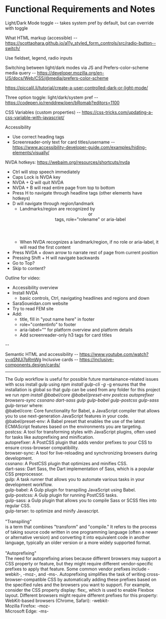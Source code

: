 # Functional Requirements and Notes

Light/Dark Mode toggle -- takes system pref by default, but can override with toggle

What HTML markup (accessible) -- https://scottaohara.github.io/a11y_styled_form_controls/src/radio-button--switch/

Use fieldset, legend, radio inputs

Switching between light/dark modes via JS and Prefers-color-scheme media query -- https://developer.mozilla.org/en-US/docs/Web/CSS/@media/prefers-color-scheme

https://piccalil.li/tutorial/create-a-user-controlled-dark-or-light-mode/

Three option toggle: light/dark/system pref -- https://codepen.io/renddrew/pen/bRomab?editors=1100

CSS Variables (custom properties) -- https://css-tricks.com/updating-a-css-variable-with-javascript/

Accessibility

- Use correct heading tags
- Screenreader-only text for card titles/username -- https://www.accessibility-developer-guide.com/examples/hiding-elements/visually/

NVDA hotkeys:
https://webaim.org/resources/shortcuts/nvda

- Ctrl will stop speech immediately
- Caps Lock is NVDA key
- NVDA + Q will quit NVDA
- NVDA + B will read entire page from top to bottom
- Press H to navigate through headline tags (other elements have hotkeys)
- D will navigate through region/landmark
  - Landmarks/region are recognized by <header> or <main> tags, role="rolename" or aria-label
  - When NVDA recognizes a landmark/region, if no role or aria-label, it will read the first content
- Press NVDA + down arrow to narrate rest of page from current position
- Pressing Shift + H will navigate backwards
- Go to Top?
- Skip to content?

Outline for video:

- Accessibility overview
- Install NVDA
  - basic controls, Ctrl, navigating headlines and regions and down
- SaraSoueidan.com website
- Try to read FEM site
- Add:
  - title, fill in "yout name here" in footer
  - role="contentinfo" to footer
  - aria-label="" for platform overview and platform details
  - Add screenreader-only h3 tags for card titles

--

Semantic HTML and accessibility -- https://www.youtube.com/watch?v=qSNUi7pRmWg
Inclusive cards -- https://inclusive-components.design/cards/

-------------------------------------------------------------------------------------------------
The Gulp workflow is useful for possible future mantainance-related issues with scss
install gulp using *npm install gulp-cli -g* -g ensures that the installation is global so that gulp can be used from any folder
for this project we run *npm install @babel/core @babel/preset-env postcss autoprefixer browsers-sync cssnano dart-sass gulp gulp-babel gulp-postcss gulp-sass gulp-terser*
where:
<br>
@babel/core: Core functionality for Babel, a JavaScript compiler that allows you to use next-generation JavaScript features in your code.<br>
@babel/preset-env: A Babel preset that enables the use of the latest ECMAScript features based on the environments you are targeting.<br>
postcss: A tool for transforming styles with JavaScript plugins, often used for tasks like autoprefixing and minification.<br>
autoprefixer: A PostCSS plugin that adds vendor prefixes to your CSS to ensure cross-browser compatibility.<br>
browser-sync: A tool for live-reloading and synchronizing browsers during development.<br>
cssnano: A PostCSS plugin that optimizes and minifies CSS.<br>
dart-sass: Dart Sass, the Dart implementation of Sass, which is a popular CSS preprocessor.<br>
gulp: A task runner that allows you to automate various tasks in your development workflow.<br>
gulp-babel: A Gulp plugin for transpiling JavaScript using Babel.<br>
gulp-postcss: A Gulp plugin for running PostCSS tasks.<br>
gulp-sass: a Gulp plugin that allows you to compile Sass or SCSS files into regular CSS.<br>
gulp-terser: to optimize and minify Javascript.<br>
<br>
"Transpiling"<br>
is a term that combines "transform" and "compile." It refers to the process of taking source code written in one programming language (often a newer or alternative version) and converting it into equivalent code in another language, typically an older version or a more widely supported format.
<br><br>
"Autoprefixing"<br>
The need for autoprefixing arises because different browsers may support a CSS property or feature, but they might require different vendor-specific prefixes to apply that feature. Some common vendor prefixes include -webkit-, -moz-, and -ms-. Autoprefixing simplifies the task of writing cross-browser-compatible CSS by automatically adding these prefixes based on the specified rules and the browsers you want to support.
For example, consider the CSS property display: flex;, which is used to enable Flexbox layout. Different browsers might require different prefixes for this property:<br>
WebKit-based browsers (Chrome, Safari): -webkit-<br>
Mozilla Firefox: -moz-<br>
Microsoft Edge: -ms-
